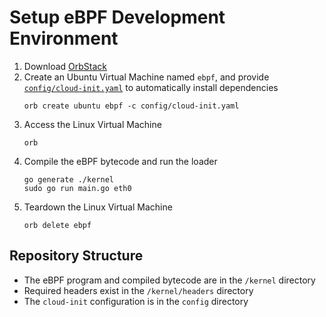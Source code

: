 # Setup eBPF Development Environment
1. Download [OrbStack](https://orbstack.dev/download)
2. Create an Ubuntu Virtual Machine named `ebpf`, and provide [`config/cloud-init.yaml`](./config/cloud-init.yaml) to automatically install dependencies
    ```shell
    orb create ubuntu ebpf -c config/cloud-init.yaml
    ```
3. Access the Linux Virtual Machine
    ```shell
    orb
    ```
4. Compile the eBPF bytecode and run the loader
   ```shell
   go generate ./kernel
   sudo go run main.go eth0
   ```
5. Teardown the Linux Virtual Machine
    ```shell
    orb delete ebpf
    ```

## Repository Structure
- The eBPF program and compiled bytecode are in the `/kernel` directory
- Required headers exist in the `/kernel/headers` directory
- The `cloud-init` configuration is in the `config` directory